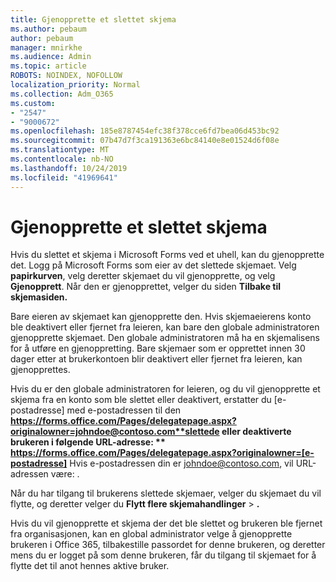 ```yaml
---
title: Gjenopprette et slettet skjema
ms.author: pebaum
author: pebaum
manager: mnirkhe
ms.audience: Admin
ms.topic: article
ROBOTS: NOINDEX, NOFOLLOW
localization_priority: Normal
ms.collection: Adm_O365
ms.custom:
- "2547"
- "9000672"
ms.openlocfilehash: 185e8787454efc38f378cce6fd7bea06d453bc92
ms.sourcegitcommit: 07b47d7f3ca191363e6bc84140e8e01524d6f08e
ms.translationtype: MT
ms.contentlocale: nb-NO
ms.lasthandoff: 10/24/2019
ms.locfileid: "41969641"
---
```

# <a name="restore-a-deleted-form"></a>Gjenopprette et slettet skjema

Hvis du slettet et skjema i Microsoft Forms ved et uhell, kan du gjenopprette det. Logg på Microsoft Forms som eier av det slettede skjemaet. Velg **papirkurven**, velg deretter skjemaet du vil gjenopprette, og velg **Gjenopprett**. Når den er gjenopprettet, velger du siden **Tilbake til skjemasiden.**

Bare eieren av skjemaet kan gjenopprette den. Hvis skjemaeierens konto ble deaktivert eller fjernet fra leieren, kan bare den globale administratoren gjenopprette skjemaet. Den globale administratoren må ha en skjemalisens for å utføre en gjenoppretting. Bare skjemaer som er opprettet innen 30 dager etter at brukerkontoen blir deaktivert eller fjernet fra leieren, kan gjenopprettes.

Hvis du er den globale administratoren for leieren, og du vil gjenopprette et skjema fra en konto som ble slettet eller deaktivert, erstatter du [e-postadresse] med e-postadressen til den **https://forms.office.com/Pages/delegatepage.aspx?originalowner=johndoe@contoso.com**slettede eller deaktiverte brukeren i følgende URL-adresse: ** https://forms.office.com/Pages/delegatepage.aspx?originalowner=[e-postadresse]** Hvis e-postadressen din er johndoe@contoso.com, vil URL-adressen være: . 

Når du har tilgang til brukerens slettede skjemaer, velger du skjemaet du vil flytte, og deretter velger du **Flytt flere skjemahandlinger** > **.**

Hvis du vil gjenopprette et skjema der det ble slettet og brukeren ble fjernet fra organisasjonen, kan en global administrator velge å gjenopprette brukeren i Office 365, tilbakestille passordet for denne brukeren, og deretter mens du er logget på som denne brukeren, får du tilgang til skjemaet for å flytte det til anot hennes aktive bruker. 